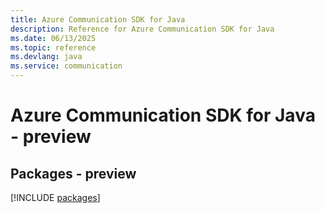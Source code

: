 ```yaml
---
title: Azure Communication SDK for Java
description: Reference for Azure Communication SDK for Java
ms.date: 06/13/2025
ms.topic: reference
ms.devlang: java
ms.service: communication
---
```

# Azure Communication SDK for Java - preview
## Packages - preview
[!INCLUDE [packages](communication-index.md)]